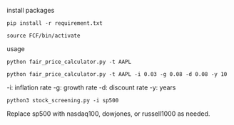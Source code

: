 install packages

```
pip install -r requirement.txt

source FCF/bin/activate
```
usage 

```
python fair_price_calculator.py -t AAPL
```

```
python fair_price_calculator.py -t AAPL -i 0.03 -g 0.08 -d 0.08 -y 10
```

-i: inflation rate
-g: growth rate
-d: discount rate
-y: years

```
python3 stock_screening.py -i sp500
```

Replace sp500 with nasdaq100, dowjones, or russell1000 as needed.
